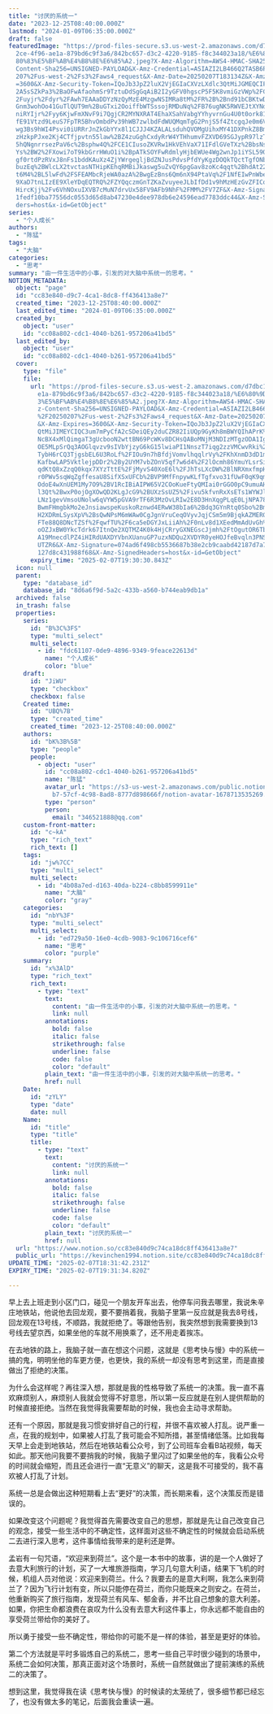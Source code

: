 ```yaml
---
title: "讨厌的系统一"
date: "2023-12-25T08:40:00.000Z"
lastmod: "2024-01-09T06:35:00.000Z"
draft: false
featuredImage: "https://prod-files-secure.s3.us-west-2.amazonaws.com/d7dbc101-8\
  2ce-4f96-ae1a-879bd6c9f3a6/842bc657-d3c2-4220-9185-f8c344023a18/%E6%80%9D%E8%\
  80%83%E5%BF%AB%E4%B8%8E%E6%85%A2.jpeg?X-Amz-Algorithm=AWS4-HMAC-SHA256&X-Amz-\
  Content-Sha256=UNSIGNED-PAYLOAD&X-Amz-Credential=ASIAZI2LB466Q2TASB6P%2F20250\
  207%2Fus-west-2%2Fs3%2Faws4_request&X-Amz-Date=20250207T183134Z&X-Amz-Expires\
  =3600&X-Amz-Security-Token=IQoJb3JpZ2luX2VjEGIaCXVzLXdlc3QtMiJGMEQCIFJvoR7fzo\
  2A5sSZkPa3%2BaOFwAfaohmSr9TztuDdSgGqAiB2I2yGFV0hgscP5F5K8vmiGzVWp%2FCoedOixU%\
  2Fuyjr%2Fdyr%2FAwh7EAAaDDYzNzQyMzE4MzgwNSIMRa8tM%2FR%2B%2Bnd91bCBKtwDKDZSTHsu\
  Gnm3wohOo41GuTlQUT9m%2BuGTxi2OoiffbWTSssojRMDuNq%2FB76ugNK5RWVEJtXYNdyEqXbkA9\
  niRYIjr%2Fyy6KjwFmXNvF9i7QgjCR2MYNXRAT4EhaXSahVabgYYhyvrnGu4U0t0ork81T%2F9vri\
  fE91Vtzd9LeuS7FpTR5BhvOmbdPv39hWB7zwlbdFdWUQMqmTgG2PnjS5f4ZtcgqJe0m6VGCg3%2Fz\
  wg3Bs9hWI4Psvi0iURRrJnZkGbYYx8l1CJJJ4KZALALsduhQVOMgUihxMY41DXPnkZ8BmN1D7P5NL\
  zHzkpPJxe2Kj4CTfjpvtn55law%2BZ4zuGghCxdyRrW4YTHhumvFZXVD69SGJypR97lzTmKliZdtU\
  5hQNgnrrsezPaV6c%2Bsphw4Q%2FCE1CIusoZKVRw1HkVEhVaX71IFdlGVeTXz%2BbsNscD2sVj91\
  Ys%2BW2%2FXowi7oT9kbGrrHWuO1i%2BpATkSOYFwRdmlyHjbEWUe4Wg2wnJp1iYSL59QzeEzgwDB\
  gf0rtdPzRVxJ8nFs1bddKAuXz4ZjYWrgegljBdZNJusPdvsPfdYyKgzDOQkTQctTgfONb0U8q2IMI\
  buzEq%2BWlcLX2tvctasNTHipKEhqRMBiJkaswg5uZvQY6pgGav8zoKc4qqt%2BhdAt22O3xMLzUt\
  t6M4%2BL5lwFd%2FSFEAMbcRjeWA0azA%2BwgEzBns6Qm6nX94PtaVq%2F1NfEIwPnWbeScr3XOhz\
  9XaD7tnLIzEE9XleYDqEQTRQ%2FZYQqczmGnTZKaZvuyeeJLbIfDd1v9hMzHEzGvZFICo78UqjZcE\
  HircKjj%2Fv6VhNOxuIXVB7cMuN7drvUx58FV9AFb9NhF%2FMM%2FV7ZF&X-Amz-Signature=b95\
  1fedf10ba77556dc0553d65d8ab47230e4dee978db6e24596ead7783ddc44&X-Amz-SignedHea\
  ders=host&x-id=GetObject"
series:
  - "个人成长"
authors:
  - "陈猛"
tags:
  - "大脑"
categories:
  - "思考"
summary: "由一件生活中的小事，引发的对大脑中系统一的思考。"
NOTION_METADATA:
  object: "page"
  id: "cc83e840-d9c7-4ca1-8dc8-ff436413a8e7"
  created_time: "2023-12-25T08:40:00.000Z"
  last_edited_time: "2024-01-09T06:35:00.000Z"
  created_by:
    object: "user"
    id: "cc08a802-cdc1-4040-b261-957206a41bd5"
  last_edited_by:
    object: "user"
    id: "cc08a802-cdc1-4040-b261-957206a41bd5"
  cover:
    type: "file"
    file:
      url: "https://prod-files-secure.s3.us-west-2.amazonaws.com/d7dbc101-82ce-4f96-a\
        e1a-879bd6c9f3a6/842bc657-d3c2-4220-9185-f8c344023a18/%E6%80%9D%E8%80%8\
        3%E5%BF%AB%E4%B8%8E%E6%85%A2.jpeg?X-Amz-Algorithm=AWS4-HMAC-SHA256&X-Am\
        z-Content-Sha256=UNSIGNED-PAYLOAD&X-Amz-Credential=ASIAZI2LB466Y5GIESQH\
        %2F20250207%2Fus-west-2%2Fs3%2Faws4_request&X-Amz-Date=20250207T183030Z\
        &X-Amz-Expires=3600&X-Amz-Security-Token=IQoJb3JpZ2luX2VjEGIaCXVzLXdlc3\
        QtMiJIMEYCIQC3um7mPyCfA2cSDeiQEy2duCZR82IiUQp9GyKh8mBWYQIhAPrK%2Fm5KF3u\
        NcBX4xMlQimgaT3gUcbooN2wttBN69PcWKv8DCHsQABoMNjM3NDIzMTgzODA1IgzDa5TB5n\
        OE5MLpSrQq3AOGlqvzv9sIVbYjzyG6kG15lwiaPI1NnszT7iqg2zzVMCwvRki%2Bh6lrkAh\
        TybH6rCQ3TjgsbEL6U3RoLf%2FIOu9n7hBfdjVomvlhqqlrVy%2FKhXnmD3dD1miTPSfCIn\
        KafbwLAP5VktlejpDDr2%2By2UYM7vbZOnV5qf7w6d4%2F2lOcmh86YmuYLsrSiUcZsJoWT\
        qdKtQ8xZzqQ0kqx7XYzTttE%2FjMyvS40XoE6l%2FJhTsLXcDW%2BlNRXmxfmpH5OC%2Fpu\
        r0PWv5sqWqZgffesaU8SifXSxUFCb%2BVP9MfFnpywKLfTgfxvo31fUwF0qK9qm6UTdS0kg\
        OdoE4wXnUEM1My7O9%2BV1RcIBiAIPW65V2COoKueFtyQMIai0rGGO0pC9umuAHkaKlfYmt\
        l3Qt%2BwxP0ojOgXOwQD2KLgJcG9%2BUXzSsUZ5%2Fivu5kfvnRxXsETs1WYWJlA5bxqcVI\
        LNz1gevVmsoUNolw6qVYW5pGVA9rTF6R3MzOvLRIw2E8D3HnXqgPLqE0LjNPA78%2F6Lv%2\
        BwmFHmgbkMo2eJnsiawspeKuskoRznwd4ERwW38bIa6%2Bdq3GYnRtq0Sbo%2BmY0PSH1o2\
        H2XDRmLSysXpV%2BsQwNPsM6mWAw0CgJgnVruCeqOVyvJqjCSm5m9BjqkAZMERGxgql65%2\
        FTe88Q8DNcTZSf%2FqwfTU%2F6ca5eDGYJxLiiAh%2F0nLv8d1XEedMmAdUvGh%2FO6XDkI\
        oOZJxBW0YkcTdrk67ItnQe2XQTMZ4K0k4HjCRryGXNEGscJjmh%2FtOgutOR6TbwENSCmxc\
        A19MnecdlPZ4iHIRdUAXDYVbnXUanuGP7uzxNDQu2XVDYR0yeHOJfeBvqln3PNSQUbeQ0lj\
        UTZR6&X-Amz-Signature=074ad6f498cb5536687b38e2cb9caabd42187d7a7dae980cc\
        127d8c431988f68&X-Amz-SignedHeaders=host&x-id=GetObject"
      expiry_time: "2025-02-07T19:30:30.843Z"
  icon: null
  parent:
    type: "database_id"
    database_id: "8d6a6f9d-5a2c-433b-a560-b744eab9db1a"
  archived: false
  in_trash: false
  properties:
    series:
      id: "B%3C%3FS"
      type: "multi_select"
      multi_select:
        - id: "fdc61107-0de9-4896-9349-9feace22613d"
          name: "个人成长"
          color: "blue"
    draft:
      id: "JiWU"
      type: "checkbox"
      checkbox: false
    Created time:
      id: "UBQ%7B"
      type: "created_time"
      created_time: "2023-12-25T08:40:00.000Z"
    authors:
      id: "bK%3B%5B"
      type: "people"
      people:
        - object: "user"
          id: "cc08a802-cdc1-4040-b261-957206a41bd5"
          name: "陈猛"
          avatar_url: "https://s3-us-west-2.amazonaws.com/public.notion-static.com/775523\
            b7-57cf-4c98-8ad8-8777d898666f/notion-avatar-1678713535269.png"
          type: "person"
          person:
            email: "346521888@qq.com"
    custom-front-matter:
      id: "c~kA"
      type: "rich_text"
      rich_text: []
    tags:
      id: "jw%7CC"
      type: "multi_select"
      multi_select:
        - id: "4b08a7ed-d163-40da-b224-c8bb8599911e"
          name: "大脑"
          color: "gray"
    categories:
      id: "nbY%3F"
      type: "multi_select"
      multi_select:
        - id: "ed729a50-16e0-4cdb-9083-9c106716cef6"
          name: "思考"
          color: "purple"
    summary:
      id: "x%3AlD"
      type: "rich_text"
      rich_text:
        - type: "text"
          text:
            content: "由一件生活中的小事，引发的对大脑中系统一的思考。"
            link: null
          annotations:
            bold: false
            italic: false
            strikethrough: false
            underline: false
            code: false
            color: "default"
          plain_text: "由一件生活中的小事，引发的对大脑中系统一的思考。"
          href: null
    Date:
      id: "zYLY"
      type: "date"
      date: null
    Name:
      id: "title"
      type: "title"
      title:
        - type: "text"
          text:
            content: "讨厌的系统一"
            link: null
          annotations:
            bold: false
            italic: false
            strikethrough: false
            underline: false
            code: false
            color: "default"
          plain_text: "讨厌的系统一"
          href: null
  url: "https://www.notion.so/cc83e840d9c74ca18dc8ff436413a8e7"
  public_url: "https://kevinchen1994.notion.site/cc83e840d9c74ca18dc8ff436413a8e7"
UPDATE_TIME: "2025-02-07T18:31:42.231Z"
EXPIRY_TIME: "2025-02-07T19:31:34.820Z"

---
```

<link rel="stylesheet" href="https://cdn.jsdelivr.net/npm/katex@0.16.2/dist/katex.min.css" integrity="sha384-bYdxxUwYipFNohQlHt0bjN/LCpueqWz13HufFEV1SUatKs1cm4L6fFgCi1jT643X" crossorigin="anonymous">


早上去上班走到小区门口，碰见一个朋友开车出去，他停车问我去哪里，我说朱辛庄地铁站，他说他去回龙观，要不要捎着我，我脑子里第一反应就是我去8号线，回龙观在13号线，不顺路，我就拒绝了。等跟他告别，我突然想到我需要换到13号线去望京西，如果坐他的车就不用换乘了，还不用走着挨冻。


在去地铁的路上，我脑子就一直在想这个问题，这就是《思考快与慢》中的系统一搞的鬼，明明坐他的车更方便，也更快，我的系统一却没有思考到这里，而是直接做出了拒绝的决策。


为什么会这样呢？再往深入想，那就是我的性格导致了系统一的决策。我一直不喜欢麻烦别人，麻烦别人我就会觉得不好意思，所以第一反应就是在别人提供帮助的时候直接拒绝。当然在我觉得我需要帮助的时候，我也会主动寻求帮助。


还有一个原因，那就是我习惯安排好自己的行程，并很不喜欢被人打乱。说严重一点，在我的规划中，如果被人打乱了我可能会不知所措，甚至情绪低落。比如我每天早上会走到地铁站，然后在地铁站看公众号，到了公司班车会看B站视频，每天如此。那天他问我要不要捎我的时候，我脑子里闪过了如果坐他的车，我看公众号的时间就会缩短，而且还会进行一直“无意义”的聊天，这是我不可接受的，我不喜欢被人打乱了计划。


系统一总是会做出这种短期看上去“更好”的决策，而长期来看，这个决策反而是错误的。


如果改变这个问题呢？我觉得首先需要改变自己的思想，那就是先让自己改变自己的观念，接受一些生活中的不确定性，这样面对这些不确定性的时候就会启动系统二去进行深入思考，这件事情给我带来的是利还是弊。


孟岩有一句咒语，“欢迎来到荷兰”。这个是一本书中的故事，讲的是一个人做好了去意大利旅行的计划，买了一大堆旅游指南，学习几句意大利语，结果下飞机的时候，机组人员对他说：欢迎来到荷兰。什么？我要去的是意大利啊，我怎么来到荷兰了？因为飞行计划有变，所以只能停在荷兰，而你只能既来之则安之。在荷兰，他重新购买了旅行指南，发现荷兰有风车、郁金香，并不比自己想象的意大利差。如果，你把生命都浪费在哀叹为什么没有去意大利这件事上，你永远都不能自由的享受荷兰带给你的美好了。


所以勇于接受一些不确定性，带给你的可能不是一样的体验，甚至是更好的体验。


第二个方法就是平时多锻炼自己的系统二，思考一些自己平时很少碰到的场景中，系统二会如何决策，那真正面对这个场景时，系统一自然就做出了提前演练的系统二的决策了。


想到这里，我觉得我在读《思考快与慢》的时候读的太笼统了，很多细节都已经忘了，也没有做太多的笔记，后面我会重读一遍。

